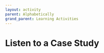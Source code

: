 ```yaml
---
layout: activity
parent: Alphabetically
grand_parent: Learning Activities
---
```

# Listen to a Case Study
